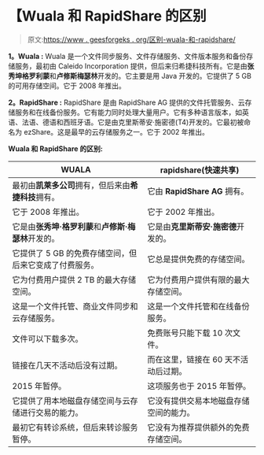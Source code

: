 # 【Wuala 和 RapidShare 的区别

> 原文:[https://www . geesforgeks . org/区别-wuala-和-rapidshare/](https://www.geeksforgeeks.org/difference-between-wuala-and-rapidshare/)

**1。Wuala :**
Wuala 是一个文件同步服务、文件存储服务、文件版本服务和备份存储服务，最初由 Caleido Incorporation 提供，但后来归希捷科技所有。它是由**张秀坤格罗利蒙**和**卢修斯梅瑟林**开发的。它主要是用 Java 开发的。它提供了 5 GB 的可用存储空间。它于 2008 年推出。

**2。RapidShare :**
RapidShare 是由 RapidShare AG 提供的文件托管服务、云存储服务和在线备份服务。它有能力同时处理大量用户。它有多种语言版本，如英语、法语、德语和西班牙语。它是由克里斯蒂安·施密德(T4)开发的。它最初被命名为 ezShare。这是最早的云存储服务之一。它于 2002 年推出。

**Wuala 和 RapidShare 的区别:**

<center>

| WUALA | rapidshare(快速共享) |
| --- | --- |
| 最初由**凯莱多公司**拥有，但后来由**希捷科技**拥有。 | 它由 **RapidShare AG** 拥有。 |
| 它于 2008 年推出。 | 它于 2002 年推出。 |
| 它是由**张秀坤·格罗利蒙**和**卢修斯·梅瑟林**开发的。 | 它是由**克里斯蒂安·施密德**开发的。 |
| 它提供了 5 GB 的免费存储空间，但后来它变成了付费服务。 | 它总是提供免费的存储空间。 |
| 它为付费用户提供 2 TB 的最大存储空间。 | 它为付费用户提供有限的最大存储空间。 |
| 这是一个文件托管、商业文件同步和云存储服务。 | 这是一个文件托管和在线备份服务。 |
| 文件可以下载多次。 | 免费账号只能下载 10 次文件。 |
| 链接在几天不活动后没有过期。 | 而在这里，链接在 60 天不活动后过期。 |
| 2015 年暂停。 | 这项服务也于 2015 年暂停。 |
| 它提供了用本地磁盘存储空间与云存储进行交易的能力。 | 它没有提供交易本地磁盘存储空间的能力。 |
| 最初它有转诊系统，但后来转诊服务暂停。 | 它没有为推荐提供额外的免费存储空间。 |

</center>